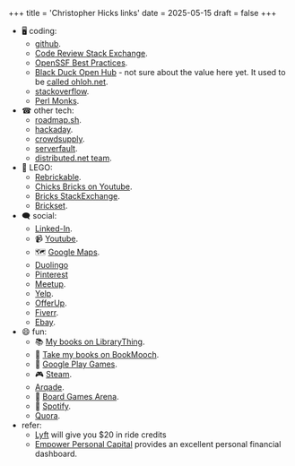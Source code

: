 +++
title = 'Christopher Hicks links'
date = 2025-05-15
draft = false
+++

- 🖥 coding:
  - [github](https://github.com/chicks-net).
  - [Code Review Stack Exchange](https://codereview.stackexchange.com/users/89257/chicks).
  - [OpenSSF Best Practices](https://www.bestpractices.dev/en/users/35911).
  - [Black Duck Open Hub](https://openhub.net/accounts/chicks) - not sure about the value here yet.  It used to be [called ohloh.net](https://www.reddit.com/r/opensource/comments/2aqq0v/ohlohs_name_changing_to_black_duck_open_hub/).
  - [stackoverflow](https://stackoverflow.com/users/2002471/chicks).
  - [Perl Monks](https://perlmonks.org/index.pl?node_id=160784).
- ☎ other tech:
  - [roadmap.sh](https://roadmap.sh/u/chicks).
  - [hackaday](https://hackaday.io/chicks).
  - [crowdsupply](https://www.crowdsupply.com/people/chicks).
  - [serverfault](https://serverfault.com/users/205542/chicks).
  - [distributed.net team](https://stats.distributed.net/team/tmsummary.php?project_id=8&team=31403).
- 🧱 LEGO:
  - [Rebrickable](https://rebrickable.com/users/chicks/).
  - [Chicks Bricks on Youtube](https://www.youtube.com/@ChicksBricks123).
  - [Bricks StackExchange](https://bricks.stackexchange.com/users/6174/chicks).
  - [Brickset](https://brickset.com/profile/chicks).
- 🗨 social:
  - [Linked-In](https://www.linkedin.com/in/chicks2fini).
  - 📹 [Youtube](https://www.youtube.com/@ChristopherHicksFINI).
  - 🗺 [Google Maps](https://maps.app.goo.gl/UPrMcz6HMuXncp1k7).
  - [Duolingo](https://www.duolingo.com/profile/ChristopherH757)
  - [Pinterest](https://www.pinterest.com/chicksnet/)
  - [Meetup](https://www.meetup.com/members/42800462/).
  - [Yelp](https://chicks-net.yelp.com).
  - [OfferUp](https://offerup.co/profile/chicks-net).
  - [Fiverr](https://www.fiverr.com/chicks_net).
  - [Ebay](https://www.ebay.com/fdbk/feedback_profile/cwhicks).
- 😄 fun:
  - 📚 [My books on LibraryThing](https://www.librarything.com/profile/christopher.hicks).
  - 📘 [Take my books on BookMooch](http://bookmooch.com/bio/chicks).
  - 📱 [Google Play Games](https://games.app.goo.gl/51ctZ7VqN2N6EJJBA).
  - 🎮 [Steam](https://steamcommunity.com/profiles/76561198037662755/).
  - [Arqade](https://gaming.stackexchange.com/users/100715/chicks).
  - 🎲 [Board Games Arena](https://boardgamearena.com/player?id=89400494).
  - 🎼 [Spotify](https://open.spotify.com/user/chicks_net).
  - [Quora](https://www.quora.com/profile/Christopher-Hicks-3).
- refer:
  - [Lyft](https://lyft.com/ie/CHRISTOPHE985315) will give you \$20
      in ride credits
  - [Empower Personal Capital](https://empowerreferral.link/chicks)
      provides an excellent personal financial dashboard.

